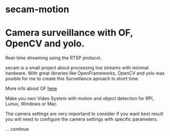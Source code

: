 # secam-motion


# Camera surveillance with OF, OpenCV and yolo.

Real-time streaming using the RTSP protocol..

secam is a small project about processing live streams with minimal hardware.
With great libraries like OpenFrameworks, OpenCV and yolo was posible for me to
create this Surveillance aproach in short time.

More info about OF [here](https://openframeworks.cc/)


Make you own Video System with motion and object detection for
RPI, Lunux, Windows or Mac.


The camera settings are very importand to consider if you want best result you will need to
configure the camera settings with specific parameters.

...
continue



